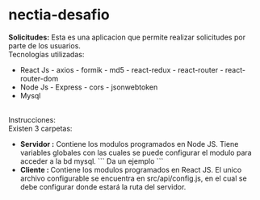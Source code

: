 # nectia-desafio
<b>Solicitudes:</b>
Esta es una aplicacion que permite realizar solicitudes por parte de los usuarios.
<br>Tecnologías utilizadas:
<ul>
  <li>React Js - axios - formik - md5 - react-redux - react-router - react-router-dom</li>
  <li>Node Js - Express - cors - jsonwebtoken</li>
  <li>Mysql</li>
</ul>
<br>Instrucciones:
<br>Existen 3 carpetas:
<ul>
  <li><b>Servidor :</b> Contiene los modulos programados en Node JS. Tiene variables globales con las cuales se puede configurar el modulo para acceder a la bd mysql.
  ```
Da un ejemplo
```
  </li>
  <li><b>Cliente : </b> Contiene los modulos programados en React JS. El unico archivo configurable se encuentra en src/api/config.js, en el cual se debe configurar donde estará la ruta del servidor.</li>
</ul>
